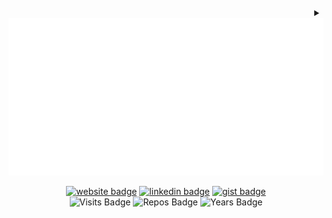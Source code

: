 <!-- Version 1.0.20 -->

<!-- Built Fri Apr 05 2024 21:09:09 GMT+0000 (Coordinated Universal Time) -->

<div align="right">
  <details>
    <summary>
      <div align="center">
        <a href="./dylan.svg?short_path=0" title="Click to View Source">
          <object>
            <img src="dylan.svg" alt="Dylan">
          </object>
        </a>
        <br />
      </div>
    </summary>
    <a href="https://github.dev/dylanlangston/dylanlangston"><img
        src="https://img.shields.io/static/v1?style=for-the-badge&label=&message=View+on+GitHub.dev&color=lightgrey&logo=github"
        alt="Edit on GitHub.dev"></a>
    <a href="https://vscode.dev/github/dylanlangston/dylanlangston"><img
        src="https://img.shields.io/static/v1?style=for-the-badge&label=&message=View+on+VSCode.dev&color=blue&logo=visualstudiocode"
        alt="Open in vscode.dev"></a>
  </details>
</div>

<div align="center">

[![website badge](https://img.shields.io/badge/dylanlangston.com-073642?style=social\&logo=html5)](https://dylanlangston.com)
[![linkedin badge](https://img.shields.io/badge/LinkedIn-073642?style=social\&logo=linkedin)](https://www.linkedin.com/in/dylan-langston/)
[![gist badge](https://img.shields.io/badge/Gist-073642?style=social\&logo=github)](https://gist.github.com/dylanlangston) <br />
![Visits Badge](https://badges.pufler.dev/visits/dylanlangston/dylanlangston)
![Repos Badge](https://badges.pufler.dev/repos/dylanlangston)
![Years Badge](https://badges.pufler.dev/years/dylanlangston)

</div>
